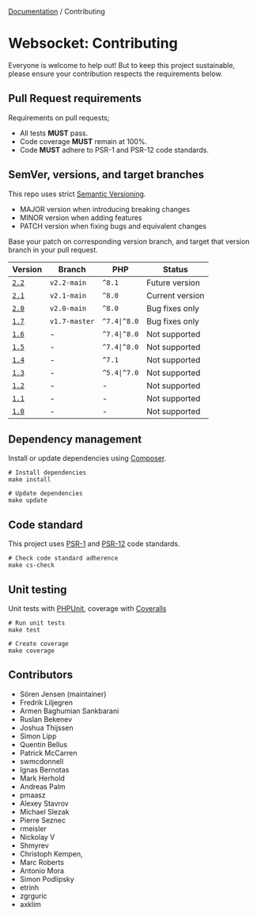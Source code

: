 [Documentation](Index.md) / Contributing

# Websocket: Contributing

Everyone is welcome to help out!
But to keep this project sustainable, please ensure your contribution respects the requirements below.

## Pull Request requirements

Requirements on pull requests;
* All tests **MUST** pass.
* Code coverage **MUST** remain at 100%.
* Code **MUST** adhere to PSR-1 and PSR-12 code standards.

## SemVer, versions, and target branches

This repo uses strict [Semantic Versioning](https://semver.org).

* MAJOR version when introducing breaking changes
* MINOR version when adding features
* PATCH version when fixing bugs and equivalent changes

Base your patch on corresponding version branch, and target that version branch in your pull request.

| Version | Branch | PHP | Status |
| --- | --- | --- | --- |
| [`2.2`](https://github.com/sirn-se/websocket-php/tree/2.2.0) | `v2.2-main` | `^8.1` | Future version |
| [`2.1`](https://github.com/sirn-se/websocket-php/tree/2.1.0) | `v2.1-main` | `^8.0` | Current version |
| [`2.0`](https://github.com/sirn-se/websocket-php/tree/2.0.0) | `v2.0-main` | `^8.0` | Bug fixes only |
| [`1.7`](https://github.com/sirn-se/websocket-php/tree/1.7.0) | `v1.7-master` | `^7.4\|^8.0` | Bug fixes only |
| [`1.6`](https://github.com/sirn-se/websocket-php/tree/1.6.0) | - | `^7.4\|^8.0` | Not supported |
| [`1.5`](https://github.com/sirn-se/websocket-php/tree/1.5.0) | - | `^7.4\|^8.0` | Not supported |
| [`1.4`](https://github.com/sirn-se/websocket-php/tree/1.4.0) | - | `^7.1` | Not supported |
| [`1.3`](https://github.com/sirn-se/websocket-php/tree/1.3.0) | - | `^5.4\|^7.0` | Not supported |
| [`1.2`](https://github.com/sirn-se/websocket-php/tree/1.2.0) | - | - | Not supported |
| [`1.1`](https://github.com/sirn-se/websocket-php/tree/1.1.0) | - | - | Not supported |
| [`1.0`](https://github.com/sirn-se/websocket-php/tree/1.0.0) | - | - | Not supported |

## Dependency management

Install or update dependencies using [Composer](https://getcomposer.org/).

```
# Install dependencies
make install

# Update dependencies
make update
```

## Code standard

This project uses [PSR-1](https://www.php-fig.org/psr/psr-1/) and [PSR-12](https://www.php-fig.org/psr/psr-12/) code standards.
```
# Check code standard adherence
make cs-check
```

## Unit testing

Unit tests with [PHPUnit](https://phpunit.readthedocs.io/), coverage with [Coveralls](https://github.com/php-coveralls/php-coveralls)
```
# Run unit tests
make test

# Create coverage
make coverage
```

## Contributors

* Sören Jensen (maintainer)
* Fredrik Liljegren
* Armen Baghumian Sankbarani
* Ruslan Bekenev
* Joshua Thijssen
* Simon Lipp
* Quentin Bellus
* Patrick McCarren
* swmcdonnell
* Ignas Bernotas
* Mark Herhold
* Andreas Palm
* pmaasz
* Alexey Stavrov
* Michael Slezak
* Pierre Seznec
* rmeisler
* Nickolay V
* Shmyrev
* Christoph Kempen,
* Marc Roberts
* Antonio Mora
* Simon Podlipsky
* etrinh
* zgrguric
* axklim